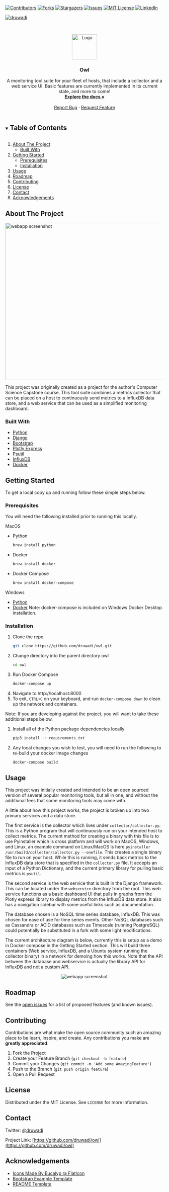 <!-- PROJECT SHIELDS -->
<!--
*** I'm using markdown "reference style" links for readability.
*** Reference links are enclosed in brackets [ ] instead of parentheses ( ).
*** See the bottom of this document for the declaration of the reference variables
*** for contributors-url, forks-url, etc. This is an optional, concise syntax you may use.
*** https://www.markdownguide.org/basic-syntax/#reference-style-links
-->
[![Contributors][contributors-shield]][contributors-url]
[![Forks][forks-shield]][forks-url]
[![Stargazers][stars-shield]][stars-url]
[![Issues][issues-shield]][issues-url]
[![MIT License][license-shield]][license-url]
[![LinkedIn][linkedin-shield]][linkedin-url]

[![druwadi](https://circleci.com/gh/druwadi/owl.svg?style=shield&circle-token=1516c6fe46836362afb10ffed0f9517398d9aedc)](https://app.circleci.com/pipelines/github/druwadi/owl)



<!-- PROJECT LOGO -->
<br />
<p align="center">
  <a href="https://github.com/druwadi/owl">
    <img src="webservice/webservice/static/images/wisdom512.png" alt="Logo" width="80" height="80">
  </a>

  <h3 align="center">Owl</h3>

  <p align="center">
    A monitoring tool suite for your fleet of hosts, that include a collector and a web service UI. Basic features are currently implemented in its current state, and more to come!
    <br />
    <a href="https://github.com/druwadi/owl"><strong>Explore the docs »</strong></a>
    <br />
    <br />
    <a href="https://github.com/druwadi/owl/issues">Report Bug</a>
    ·
    <a href="https://github.com/druwadi/owl/issues">Request Feature</a>
  </p>
</p>



<!-- TABLE OF CONTENTS -->
<details open="open">
  <summary><h2 style="display: inline-block">Table of Contents</h2></summary>
  <ol>
    <li>
      <a href="#about-the-project">About The Project</a>
      <ul>
        <li><a href="#built-with">Built With</a></li>
      </ul>
    </li>
    <li>
      <a href="#getting-started">Getting Started</a>
      <ul>
        <li><a href="#prerequisites">Prerequisites</a></li>
        <li><a href="#installation">Installation</a></li>
      </ul>
    </li>
    <li><a href="#usage">Usage</a></li>
    <li><a href="#roadmap">Roadmap</a></li>
    <li><a href="#contributing">Contributing</a></li>
    <li><a href="#license">License</a></li>
    <li><a href="#contact">Contact</a></li>
    <li><a href="#acknowledgements">Acknowledgements</a></li>
  </ol>
</details>



<!-- ABOUT THE PROJECT -->
## About The Project

<img src="webservice/webservice/static/images/webapp.png" alt="webapp screenshot" width="850" height="500">

This project was originally created as a project for the author's Computer Science Capstone course. This tool suite combines a metrics collector that can be placed on a host to continuously send metrics to a InfluxDB data store, and a web service that can be used as a simplified monitoring dashboard.



### Built With

* [Python](https://www.python.org/)
* [Django](https://www.djangoproject.com/)
* [Bootstrap](https://getbootstrap.com/)
* [Plotly Express](https://plotly.com/python/plotly-express/)
* [Psutil](https://pypi.org/project/psutil/)
* [InfluxDB](https://www.influxdata.com/)
* [Docker](https://www.docker.com/) 


<!-- GETTING STARTED -->
## Getting Started

To get a local copy up and running follow these simple steps below.

### Prerequisites

You will need the following installed prior to running this locally.

MacOS

* Python
  ```sh
  brew install python
  ```
* Docker
  ```sh
  brew install docker
  ```
* Docker Compose
  ```sh
  brew install docker-compose
  ```

Windows

* [Python](https://docs.microsoft.com/en-us/windows/python/beginners)
* [Docker](https://docs.docker.com/docker-for-windows/install/)
Note: docker-compose is included on Windows Docker Desktop installation.  

### Installation

1. Clone the repo
   ```sh
   git clone https://github.com/druwadi/owl.git
   ```
2. Change directory into the parent directory owl
   ```sh
   cd owl
   ```
3. Run Docker Compose
   ```sh
   docker-compose up
   ```
4. Navigate to http://localhost:8000
5. To exit, `CTRL+C` on your keyboard, and run `docker-compose down` to clean up the network and
   containers.

Note: If you are developing against the project, you will want to take these additional steps below.

1. Install all of the Python package dependencies locally
   ```sh
   pip3 install -r requirements.txt
   ```
2. Any local changes you wish to test, you will need to run the following to re-build your docker
   image changes
   ```sh
   docker-compose build
   ```



<!-- USAGE EXAMPLES -->
## Usage

This project was initially created and intended to be an open sourced version of several popular monitoring tools, but all in one, and without the additional fees that some monitoring tools may come with. 

A little about how this project works, the project is broken up into two primary services and a data store. 

The first service is the collector which lives under `collector/collector.py`. This is a Python program that will continuously run on your intended host to collect metrics. The current method for creating a binary with this file is to use Pyinstaller which is cross platform and will work on MacOS, Windows, and Linux, an example command on Linux/MacOS is here `pyinstaller /usr/build/collector/collector.py --onefile`. This creates a single binary file to run on your host. While this is running, it sends back metrics to the InfluxDB data store that is specified in the `collector.py` file. It accepts an input of a Python Dictionary, and the current primary library for pulling basic metrics is `psutil`. 

The second service is the web service that is built in the Django framework. This can be located under the `webservice` directory from the root. This web service functions as a basic dashboard UI that pulls in graphs from the Plotly express library to display metrics from the InfluxDB data store. It also has a navigation sidebar with some useful links such as documentation.

The database chosen is a NoSQL time series database, InfluxDB. This was chosen for ease of use for time series events. Other NoSQL databases such as Cassandra or ACID databases such as Timescale (running PostgreSQL) could potentially be substituted in a fork with some light modifications.

The current architecture diagram is below, currently this is setup as a demo in Docker compose in the Getting Started section. This will build three containers (Web service, InfluxDB, and a Ubuntu system running the collector binary) in a network for demoing how this works. Note that the API between the database and webservice is actually the library API for InfluxDB and not a custom API.

<p align="center">
<img src="webservice/webservice/static/images/diagram.png" alt="webapp screenshot">
</p>


<!-- ROADMAP -->
## Roadmap

See the [open issues](https://github.com/druwadi/owl/issues) for a list of proposed features (and known issues).



<!-- CONTRIBUTING -->
## Contributing

Contributions are what make the open source community such an amazing place to be learn, inspire, and create. Any contributions you make are **greatly appreciated**.

1. Fork the Project
2. Create your Feature Branch (`git checkout -b feature`)
3. Commit your Changes (`git commit -m 'Add some AmazingFeature'`)
4. Push to the Branch (`git push origin feature`)
5. Open a Pull Request



<!-- LICENSE -->
## License

Distributed under the MIT License. See `LICENSE` for more information.



<!-- CONTACT -->
## Contact

Twitter: [@druwadi](https://twitter.com/druwadi)

Project Link: [https://github.com/druwadi/owl](https://github.com/druwadi/owl)



<!-- ACKNOWLEDGEMENTS -->
## Acknowledgements

* [Icons Made By Eucalyp @ FlatIcon](https://www.flaticon.com/authors/eucalyp)
* [Bootstrap Example Template](https://getbootstrap.com/docs/4.0/examples/dashboard/)
* [README Template](https://github.com/othneildrew/Best-README-Template)


 
 

<!-- MARKDOWN LINKS & IMAGES -->
<!-- https://www.markdownguide.org/basic-syntax/#reference-style-links -->
[contributors-shield]: https://img.shields.io/github/contributors/druwadi/owl?style=for-the-badge
[contributors-url]: https://github.com/druwadi/owl/graphs/contributors
[forks-shield]: https://img.shields.io/github/forks/druwadi/owl?style=for-the-badge
[forks-url]: https://github.com/druwadi/owl/network/members
[stars-shield]: https://img.shields.io/github/stars/druwadi/owl?style=for-the-badge
[stars-url]: https://github.com/druwadi/owl/stargazers
[issues-shield]: https://img.shields.io/github/issues/druwadi/owl?style=for-the-badge
[issues-url]: https://github.com/druwadi/owl/issues
[license-shield]: https://img.shields.io/github/license/druwadi/owl?style=for-the-badge
[license-url]: https://github.com/druwadi/owl/blob/master/LICENSE.txt
[linkedin-shield]: https://img.shields.io/badge/-LinkedIn-black.svg?style=for-the-badge&logo=linkedin&colorB=555
[linkedin-url]: https://linkedin.com/in/druwadi